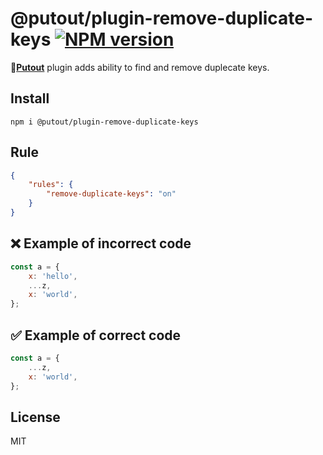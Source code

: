 # @putout/plugin-remove-duplicate-keys [![NPM version][NPMIMGURL]][NPMURL]

[NPMIMGURL]: https://img.shields.io/npm/v/@putout/plugin-remove-duplicate-keys.svg?style=flat&longCache=true
[NPMURL]: https://npmjs.org/package/@putout/plugin-remove-duplicate-keys"npm"

🐊[**Putout**](https://github.com/coderaiser/putout) plugin adds ability to find and remove duplecate keys.

## Install

```
npm i @putout/plugin-remove-duplicate-keys
```

## Rule

```json
{
    "rules": {
        "remove-duplicate-keys": "on"
    }
}
```

## ❌ Example of incorrect code

```js
const a = {
    x: 'hello',
    ...z,
    x: 'world',
};
```

## ✅ Example of correct code

```js
const a = {
    ...z,
    x: 'world',
};
```

## License

MIT
